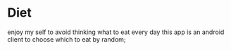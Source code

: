 # Diet
enjoy my self to avoid thinking what to eat every day
this app is an android client to choose which to eat by random;
